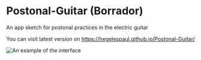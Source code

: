 # Postonal-Guitar (Borrador)
An app sketch for postonal practices in the electric guitar

You can visit latest version on https://hegelespaul.github.io/Postonal-Guitar/


![An example of the interface](https://i.ibb.co/ry4sD9H/Captura.jpg)

